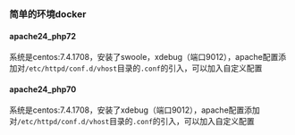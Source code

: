 ### 简单的环境docker

#### apache24_php72

系统是centos:7.4.1708，安装了swoole，xdebug（端口9012），apache配置添加对`/etc/httpd/conf.d/vhost`目录的`.conf`的引入，可以加入自定义配置

#### apache24_php70

系统是centos:7.4.1708，安装了xdebug（端口9012），apache配置添加对`/etc/httpd/conf.d/vhost`目录的`.conf`的引入，可以加入自定义配置

